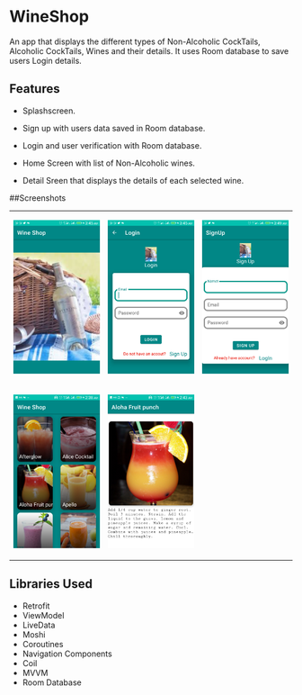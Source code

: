 # WineShop
An app that displays the different types of Non-Alcoholic CockTails, Alcoholic CockTails, Wines and their details. It uses Room database to 
save users Login details.

## Features

* Splashscreen.

* Sign up with users data saved in Room database.

* Login and user verification with Room database.

* Home Screen with list of Non-Alcoholic wines.

* Detail Sreen that displays the details of each selected wine.


##Screenshots
<table>
  <tr>
  <td>
  
  ![SplashScreen](https://github.com/peculiaruc/WineShop/blob/master/screenshops/device-2021-06-18-034518.png)
  
  </td>
  
  <td>
    
  ![LogInScreen](https://github.com/peculiaruc/WineShop/blob/master/screenshops/device-2021-06-18-034550.png)
    
  </td>
  
  <td>
    
  ![SignUpScreen](https://github.com/peculiaruc/WineShop/blob/master/screenshops/device-2021-06-18-034908.png)
    
  </td>
  </tr>
  
   <tr>
      
 <td>
     
  ![HomeScreen](https://github.com/peculiaruc/WineShop/blob/master/screenshops/device-2021-05-30-023821.png) 
         
 </td>
   
  <td>
   
  ![DetailScreen](https://github.com/peculiaruc/WineShop/blob/master/screenshops/device-2021-05-30-024334.png) 
       
 </td>
 
 </tr>
</table>

## Libraries Used

* Retrofit
* ViewModel
* LiveData
* Moshi
* Coroutines
* Navigation Components
* Coil
* MVVM
* Room Database
